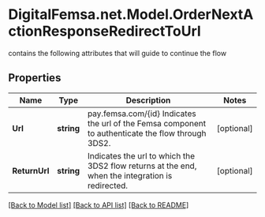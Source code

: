 # DigitalFemsa.net.Model.OrderNextActionResponseRedirectToUrl
contains the following attributes that will guide to continue the flow

## Properties

Name | Type | Description | Notes
------------ | ------------- | ------------- | -------------
**Url** | **string** | pay.femsa.com/{id} Indicates the url of the Femsa component to authenticate the flow through 3DS2. | [optional] 
**ReturnUrl** | **string** | Indicates the url to which the 3DS2 flow returns at the end, when the integration is redirected. | [optional] 

[[Back to Model list]](../README.md#documentation-for-models) [[Back to API list]](../README.md#documentation-for-api-endpoints) [[Back to README]](../README.md)

